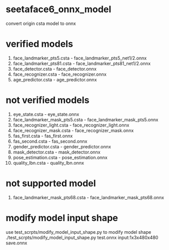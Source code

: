 # seetaface6_onnx_model
convert origin csta model to onnx

# verified models
1. face_landmarker_pts5.csta - face_landmarker_pts5_net1/2.onnx 
2. face_landmarker_pts81.csta - face_landmarker_pts81_net1/2.onnx 
3. face_detector.csta - face_detector.onnx 
4. face_recognizer.csta - face_recognizer.onnx 
5. age_predictor.csta - age_predictor.onnx 

# not verified models
1. eye_state.csta - eye_state.onnx 
2. face_landmarker_mask_pts5.csta - face_landmarker_mask_pts5.onnx 
3. face_recognizer_light.csta - face_recognizer_light.onnx 
4. face_recognizer_mask.csta - face_recognizer_mask.onnx 
5. fas_first.csta - fas_first.onnx 
6. fas_second.csta - fas_second.onnx 
7. gender_predictor.csta - gender_predictor.onnx 
8. mask_detector.csta - mask_detector.onnx 
9. pose_estimation.csta - pose_estimation.onnx 
10. quality_lbn.csta - quality_lbn.onnx 

# not supported model
1. face_landmarker_mask_pts68.csta - face_landmarker_mask_pts68.onnx 

# modify model input shape
use test_scrpts/modify_model_input_shape.py to modify model shape  
./test_scrpts/modify_model_input_shape.py test.onnx input:1x3x480x480 save.onnx  

